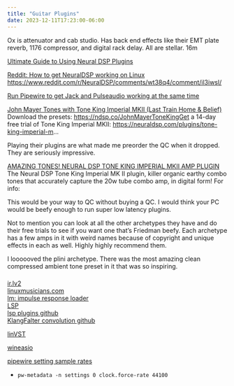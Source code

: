 ```yaml
---
title: "Guitar Plugins"
date: 2023-12-11T17:23:00-06:00
---
```


Ox is attenuator and cab studio. Has back end effects like their EMT plate reverb, 1176 compressor, and digital rack delay. All are stellar.
16m

[Ultimate Guide to Using Neural DSP Plugins](https://neuraldsp.com/news/ultimate-guide-to-using-neural-dsp-plugins)  

[Reddit: How to get NeuralDSP working on Linux](https://www.reddit.com/r/NeuralDSP/comments/x1rzpr/how_to_get_neuraldsp_working_on_linux_tutorial/)   
https://www.reddit.com/r/NeuralDSP/comments/wt38q4/comment/il3iwsl/


[Run Pipewire to get Jack and Pulseaudio working at the same time](https://www.youtube.com/watch?v=5a7_2mA2LYQ)

[John Mayer Tones with Tone King Imperial MKII (Last Train Home & Belief)](https://youtu.be/rwgmnCU8UdE?si=8tYf6C-wUJ7QBGF_)  
Download the presets: https://ndsp.co/JohnMayerToneKingGet a 14-day free trial of Tone King Imperial MKII: https://neuraldsp.com/plugins/tone-king-imperial-m...

Playing their plugins are what made me preorder the QC when it dropped. They are seriously impressive.

[AMAZING TONES! NEURAL DSP TONE KING IMPERIAL MKII AMP PLUGIN](https://youtu.be/p1DjoJLX3QE?si=c6jaVErJMMo58y3s)  
The Neural DSP Tone King Imperial MK II plugin, killer organic earthy combo tones that accurately capture the 20w tube combo amp, in digital form! For info:

This would be your way to QC without buying a QC. I would think your PC would be beefy enough to run super low latency plugins.

Not to mention you can look at all the other archetypes they have and do their free trials to see if you want one that’s Friedman beefy. Each archetype has a few amps in it with weird names because of copyright and unique effects in each as well. Highly highly recommend them.

I loooooved the plini archetype. There was the most amazing clean compressed ambient tone preset in it that was so inspiring.
 
###
[ir.lv2](https://tomscii.sig7.se/plugins/ir.lv2/)  
[linuxmusicians.com](https://linuxmusicians.com/)  
[lm: impulse response loader](https://linuxmusicians.com/viewtopic.php?t=22553)  
[LSP](https://lsp-plug.in/index.php)  
[lsp plugins github](https://github.com/sadko4u/lsp-plugins)  
[KlangFalter convolution github](https://github.com/HiFi-LoFi/KlangFalter)  

[linVST](https://github.com/osxmidi/LinVst/releases/tag/4.9)

[wineasio](https://technogothic.net/pages/WineasioSetup/)

[pipewire setting sample rates](https://gitlab.freedesktop.org/pipewire/pipewire/-/wikis/Config-PipeWire#setting-sample-rates)
- `pw-metadata -n settings 0 clock.force-rate 44100`